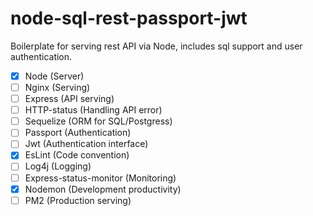 # node-sql-rest-passport-jwt
Boilerplate for serving rest API via Node, includes sql support and user authentication.

- [x] Node (Server)
- [ ] Nginx (Serving)
- [ ] Express (API serving)
- [ ] HTTP-status (Handling API error)
- [ ] Sequelize (ORM for SQL/Postgress)
- [ ] Passport (Authentication)
- [ ] Jwt (Authentication interface)
- [x] EsLint (Code convention)
- [ ] Log4j (Logging)
- [ ] Express-status-monitor (Monitoring)
- [x] Nodemon (Development productivity)
- [ ] PM2 (Production serving)
